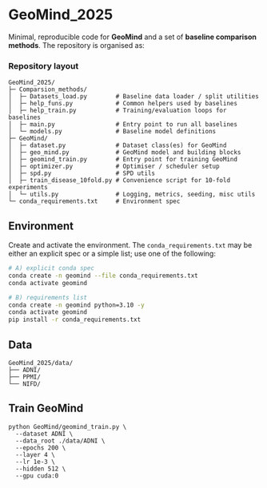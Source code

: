 
# GeoMind_2025

Minimal, reproducible code for **GeoMind** and a set of **baseline comparison methods**. The repository is organised as:

### Repository layout

```text
GeoMind_2025/
├─ Comparsion_methods/
│  ├─ Datasets_load.py        # Baseline data loader / split utilities
│  ├─ help_funs.py            # Common helpers used by baselines
│  ├─ help_train.py           # Training/evaluation loops for baselines
│  ├─ main.py                 # Entry point to run all baselines
│  └─ models.py               # Baseline model definitions
├─ GeoMind/
│  ├─ dataset.py              # Dataset class(es) for GeoMind
│  ├─ geo_mind.py             # GeoMind model and building blocks
│  ├─ geomind_train.py        # Entry point for training GeoMind
│  ├─ optimizer.py            # Optimiser / scheduler setup
│  ├─ spd.py                  # SPD utils
│  ├─ train_disease_10fold.py # Convenience script for 10-fold experiments
│  └─ utils.py                # Logging, metrics, seeding, misc utils
└─ conda_requirements.txt     # Environment spec
```



## Environment

Create and activate the environment. The `conda_requirements.txt` may be either an explicit spec or a simple list; use one of the following:

```bash
# A) explicit conda spec
conda create -n geomind --file conda_requirements.txt
conda activate geomind

# B) requirements list
conda create -n geomind python=3.10 -y
conda activate geomind
pip install -r conda_requirements.txt
```

## Data
```text
GeoMind_2025/data/
├── ADNI/
├── PPMI/
└── NIFD/
```

## Train GeoMind
```text
python GeoMind/geomind_train.py \
  --dataset ADNI \
  --data_root ./data/ADNI \
  --epochs 200 \
  --layer 4 \
  --lr 1e-3 \
  --hidden 512 \
  --gpu cuda:0
```
